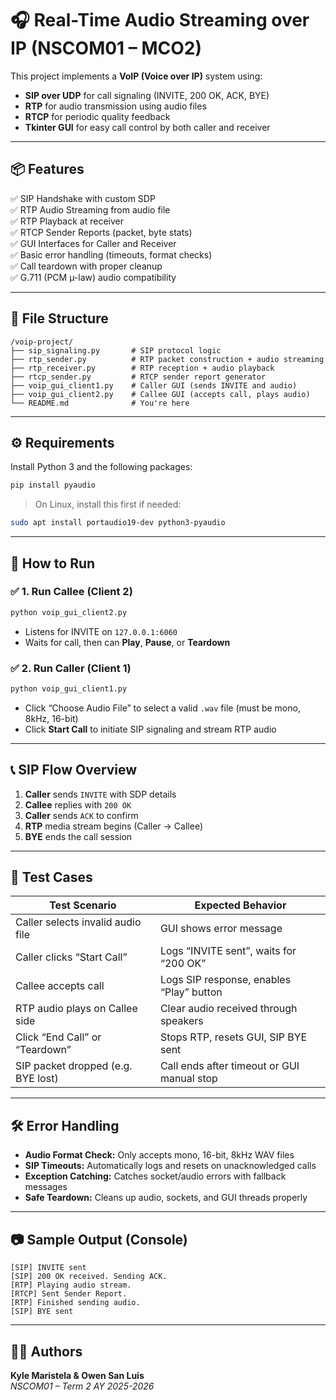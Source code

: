 # 🎧 Real-Time Audio Streaming over IP (NSCOM01 – MCO2)

This project implements a **VoIP (Voice over IP)** system using:
- **SIP over UDP** for call signaling (INVITE, 200 OK, ACK, BYE)  
- **RTP** for audio transmission using audio files  
- **RTCP** for periodic quality feedback  
- **Tkinter GUI** for easy call control by both caller and receiver

---

## 📦 Features

✅ SIP Handshake with custom SDP  
✅ RTP Audio Streaming from audio file  
✅ RTP Playback at receiver  
✅ RTCP Sender Reports (packet, byte stats)  
✅ GUI Interfaces for Caller and Receiver  
✅ Basic error handling (timeouts, format checks)  
✅ Call teardown with proper cleanup  
✅ G.711 (PCM µ-law) audio compatibility  

---

## 📁 File Structure

```
/voip-project/
├── sip_signaling.py       # SIP protocol logic
├── rtp_sender.py          # RTP packet construction + audio streaming
├── rtp_receiver.py        # RTP reception + audio playback
├── rtcp_sender.py         # RTCP sender report generator
├── voip_gui_client1.py    # Caller GUI (sends INVITE and audio)
├── voip_gui_client2.py    # Callee GUI (accepts call, plays audio)
└── README.md              # You're here
```

---

## ⚙️ Requirements

Install Python 3 and the following packages:

```bash
pip install pyaudio
```

> On Linux, install this first if needed:
```bash
sudo apt install portaudio19-dev python3-pyaudio
```

---

## 🚀 How to Run

### ✅ 1. Run Callee (Client 2)
```bash
python voip_gui_client2.py
```
- Listens for INVITE on `127.0.0.1:6060`
- Waits for call, then can **Play**, **Pause**, or **Teardown**

### ✅ 2. Run Caller (Client 1)
```bash
python voip_gui_client1.py
```
- Click “Choose Audio File” to select a valid `.wav` file (must be mono, 8kHz, 16-bit)
- Click **Start Call** to initiate SIP signaling and stream RTP audio

---

## 📞 SIP Flow Overview

1. **Caller** sends `INVITE` with SDP details
2. **Callee** replies with `200 OK`
3. **Caller** sends `ACK` to confirm
4. **RTP** media stream begins (Caller → Callee)
5. **BYE** ends the call session

---

## 🧪 Test Cases

| Test Scenario                        | Expected Behavior                                  |
|-------------------------------------|----------------------------------------------------|
| Caller selects invalid audio file   | GUI shows error message                            |
| Caller clicks “Start Call”          | Logs “INVITE sent”, waits for “200 OK”             |
| Callee accepts call                 | Logs SIP response, enables “Play” button           |
| RTP audio plays on Callee side      | Clear audio received through speakers              |
| Click “End Call” or “Teardown”      | Stops RTP, resets GUI, SIP BYE sent                |
| SIP packet dropped (e.g. BYE lost)  | Call ends after timeout or GUI manual stop         |

---

## 🛠️ Error Handling

- **Audio Format Check:** Only accepts mono, 16-bit, 8kHz WAV files
- **SIP Timeouts:** Automatically logs and resets on unacknowledged calls
- **Exception Catching:** Catches socket/audio errors with fallback messages
- **Safe Teardown:** Cleans up audio, sockets, and GUI threads properly

---

## 📷 Sample Output (Console)

```
[SIP] INVITE sent
[SIP] 200 OK received. Sending ACK.
[RTP] Playing audio stream.
[RTCP] Sent Sender Report.
[RTP] Finished sending audio.
[SIP] BYE sent
```

---

## 🧑‍💻 Authors

**Kyle Maristela & Owen San Luis**  
*NSCOM01 – Term 2 AY 2025-2026*
